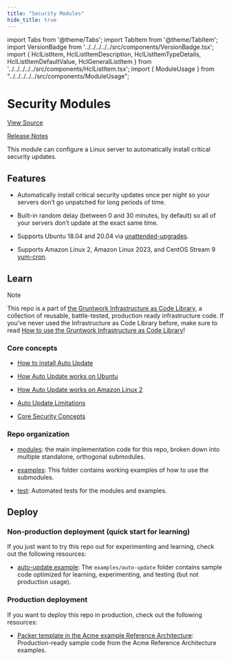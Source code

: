 ```yaml
---
title: "Security Modules"
hide_title: true
---
```


import Tabs from '@theme/Tabs';
import TabItem from '@theme/TabItem';
import VersionBadge from '../../../../../src/components/VersionBadge.tsx';
import { HclListItem, HclListItemDescription, HclListItemTypeDetails, HclListItemDefaultValue, HclGeneralListItem } from '../../../../../src/components/HclListItem.tsx';
import { ModuleUsage } from "../../../../../src/components/ModuleUsage";

<VersionBadge repoTitle="Security Modules" version="0.75.18" lastModifiedVersion="0.75.13"/>

# Security Modules

<a href="https://github.com/gruntwork-io/terraform-aws-security/tree/v0.75.18/modules/auto-update" className="link-button" title="View the source code for this module in GitHub.">View Source</a>

<a href="https://github.com/gruntwork-io/terraform-aws-security/releases/tag/v0.75.13" className="link-button" title="Release notes for only versions which impacted this module.">Release Notes</a>

This module can configure a Linux server to automatically install critical security updates.

## Features

*   Automatically install critical security updates once per night so your servers don’t go unpatched for long periods of time.

*   Built-in random delay (between 0 and 30 minutes, by default) so all of your servers don’t update at the exact same time.

*   Supports Ubuntu 18.04 and 20.04 via [unattended-upgrades](https://help.ubuntu.com/lts/serverguide/automatic-updates.html).

*   Supports Amazon Linux 2, Amazon Linux 2023, and CentOS Stream 9 [yum-cron](http://man7.org/linux/man-pages/man8/yum-cron.8.html).

## Learn

Note

This repo is a part of [the Gruntwork Infrastructure as Code Library](https://gruntwork.io/infrastructure-as-code-library/), a collection of reusable, battle-tested, production ready infrastructure code. If you’ve never used the Infrastructure as Code Library before, make sure to read [How to use the Gruntwork Infrastructure as Code Library](https://docs.gruntwork.io/library/overview/)!

### Core concepts

*   [How to install Auto Update](https://github.com/gruntwork-io/terraform-aws-security/tree/v0.75.18/modules/auto-update/core-concepts.md#installation)

*   [How Auto Update works on Ubuntu](https://github.com/gruntwork-io/terraform-aws-security/tree/v0.75.18/modules/auto-update/core-concepts.md#ubuntu-support)

*   [How Auto Update works on Amazon Linux 2](https://github.com/gruntwork-io/terraform-aws-security/tree/v0.75.18/modules/auto-update/core-concepts.md#amazon-linux-support)

*   [Auto Update Limitations](https://github.com/gruntwork-io/terraform-aws-security/tree/v0.75.18/modules/auto-update/core-concepts.md#limitations)

*   [Core Security Concepts](https://github.com/gruntwork-io/terraform-aws-security/tree/v0.75.18/README.adoc#core-concepts)

### Repo organization

*   [modules](https://github.com/gruntwork-io/terraform-aws-security/tree/v0.75.18/modules): the main implementation code for this repo, broken down into multiple standalone, orthogonal submodules.

*   [examples](https://github.com/gruntwork-io/terraform-aws-security/tree/v0.75.18/examples): This folder contains working examples of how to use the submodules.

*   [test](https://github.com/gruntwork-io/terraform-aws-security/tree/v0.75.18/test): Automated tests for the modules and examples.

## Deploy

### Non-production deployment (quick start for learning)

If you just want to try this repo out for experimenting and learning, check out the following resources:

*   [auto-update example](https://github.com/gruntwork-io/terraform-aws-security/tree/v0.75.18/examples/auto-update): The `examples/auto-update` folder contains sample code optimized for learning, experimenting, and testing (but not production usage).

### Production deployment

If you want to deploy this repo in production, check out the following resources:

*   [Packer template in the Acme example Reference Architecture](https://github.com/gruntwork-io/infrastructure-modules-multi-account-acme/blob/main/services/eks-cluster/packer/eks-node.json): Production-ready sample code from the Acme Reference Architecture examples.

<!-- ##DOCS-SOURCER-START
{
  "originalSources": [
    "https://github.com/gruntwork-io/terraform-aws-security/tree/v0.75.18/modules/auto-update/readme.adoc",
    "https://github.com/gruntwork-io/terraform-aws-security/tree/v0.75.18/modules/auto-update/variables.tf",
    "https://github.com/gruntwork-io/terraform-aws-security/tree/v0.75.18/modules/auto-update/outputs.tf"
  ],
  "sourcePlugin": "module-catalog-api",
  "hash": "70780598bd7a3ed67443fe3536d7a652"
}
##DOCS-SOURCER-END -->
